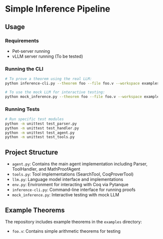# Simple Inference Pipeline


## Usage

### Requirements
- Pet-server running
- vLLM server running (To be tested)

### Running the CLI

```bash
# To prove a theorem using the real LLM:
python inference-cli.py --theorem foo --file foo.v --workspace examples

# To use the mock LLM for interactive testing:
python mock_inference.py --theorem foo --file foo.v --workspace examples
```

### Running Tests

```bash
# Run specific test modules
python -m unittest test_parser.py
python -m unittest test_handler.py
python -m unittest test_agent.py
python -m unittest test_tools.py
```

## Project Structure

- `agent.py`: Contains the main agent implementation including Parser, ToolHandler, and MathProofAgent
- `tools.py`: Tool implementations (SearchTool, CoqProverTool)
- `llm.py`: Language model interface and implementations
- `env.py`: Environment for interacting with Coq via Pytanque
- `inference-cli.py`: Command-line interface for running proofs
- `mock_inference.py`: Interactive testing with mock LLM

## Example Theorems

The repository includes example theorems in the `examples` directory:

- `foo.v`: Contains simple arithmetic theorems for testing
